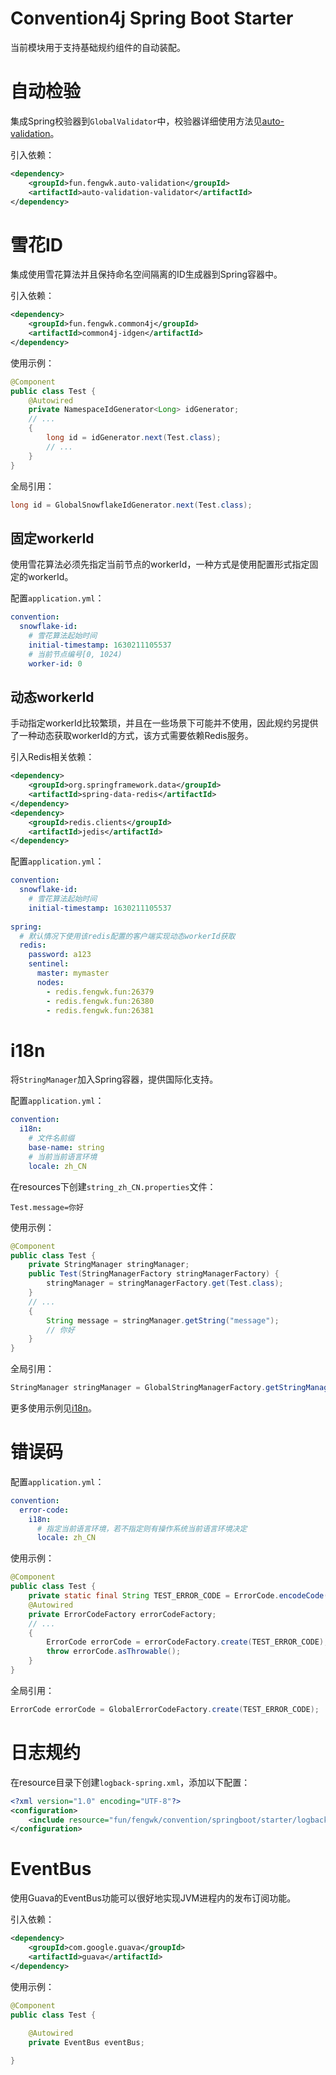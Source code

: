 # Convention4j Spring Boot Starter

当前模块用于支持基础规约组件的自动装配。

# 自动检验

集成Spring校验器到`GlobalValidator`中，校验器详细使用方法见[auto-validation](https://github.com/fengwk/auto-validation)。

引入依赖：

```xml
<dependency>
    <groupId>fun.fengwk.auto-validation</groupId>
    <artifactId>auto-validation-validator</artifactId>
</dependency>
```

# 雪花ID

集成使用雪花算法并且保持命名空间隔离的ID生成器到Spring容器中。

引入依赖：

```xml
<dependency>
    <groupId>fun.fengwk.common4j</groupId>
    <artifactId>common4j-idgen</artifactId>
</dependency>
```

使用示例：

```java
@Component
public class Test {
    @Autowired
    private NamespaceIdGenerator<Long> idGenerator;
    // ...
    {
        long id = idGenerator.next(Test.class);
        // ...
    }
}
```

全局引用：

```java
long id = GlobalSnowflakeIdGenerator.next(Test.class);
```

## 固定workerId

使用雪花算法必须先指定当前节点的workerId，一种方式是使用配置形式指定固定的workerId。

配置`application.yml`：

```yaml
convention:
  snowflake-id:
    # 雪花算法起始时间
    initial-timestamp: 1630211105537
    # 当前节点编号[0, 1024)
    worker-id: 0
```

## 动态workerId

手动指定workerId比较繁琐，并且在一些场景下可能并不使用，因此规约另提供了一种动态获取workerId的方式，该方式需要依赖Redis服务。

引入Redis相关依赖：

```xml
<dependency>
    <groupId>org.springframework.data</groupId>
    <artifactId>spring-data-redis</artifactId>
</dependency>
<dependency>
    <groupId>redis.clients</groupId>
    <artifactId>jedis</artifactId>
</dependency>
```

配置`application.yml`：

```yaml
convention:
  snowflake-id:
    # 雪花算法起始时间
    initial-timestamp: 1630211105537
    
spring:
  # 默认情况下使用该redis配置的客户端实现动态workerId获取
  redis:
    password: a123
    sentinel:
      master: mymaster
      nodes:
        - redis.fengwk.fun:26379
        - redis.fengwk.fun:26380
        - redis.fengwk.fun:26381
```

# i18n

将`StringManager`加入Spring容器，提供国际化支持。

配置`application.yml`：

```yaml
convention:
  i18n:
    # 文件名前缀
    base-name: string
    # 当前当前语言环境
    locale: zh_CN
```

在resources下创建`string_zh_CN.properties`文件：

```properties
Test.message=你好
```

使用示例：

```java
@Component
public class Test {
    private StringManager stringManager;
    public Test(StringManagerFactory stringManagerFactory) {
        stringManager = stringManagerFactory.get(Test.class);
    }
    // ...
    {
        String message = stringManager.getString("message");
        // 你好
    }
}
```

全局引用：

```java
StringManager stringManager = GlobalStringManagerFactory.getStringManager(Test.class);
```

更多使用示例见[i18n](https://github.com/fengwk/commons/tree/main/commons-i18n)。

# 错误码

配置`application.yml`：

```yaml
convention:
  error-code:  
    i18n:
      # 指定当前语言环境，若不指定则有操作系统当前语言环境决定
      locale: zh_CN
```

使用示例：

```java
@Component
public class Test {
    private static final String TEST_ERROR_CODE = ErrorCode.encodeCode(ErrorCode.SOURCE_A, "TEST", "0001");
    @Autowired
    private ErrorCodeFactory errorCodeFactory;
    // ...
    {
        ErrorCode errorCode = errorCodeFactory.create(TEST_ERROR_CODE);
        throw errorCode.asThrowable();
    }
}
```

全局引用：

```java
ErrorCode errorCode = GlobalErrorCodeFactory.create(TEST_ERROR_CODE);
```

# 日志规约

在resource目录下创建`logback-spring.xml`，添加以下配置：

```xml
<?xml version="1.0" encoding="UTF-8"?>
<configuration>
    <include resource="fun/fengwk/convention/springboot/starter/logback/base.xml"/>
</configuration>
```

# EventBus

使用Guava的EventBus功能可以很好地实现JVM进程内的发布订阅功能。

引入依赖：

```xml
<dependency>
    <groupId>com.google.guava</groupId>
    <artifactId>guava</artifactId>
</dependency>
```

使用示例：

```java
@Component
public class Test {
    
    @Autowired
    private EventBus eventBus;

}
```
